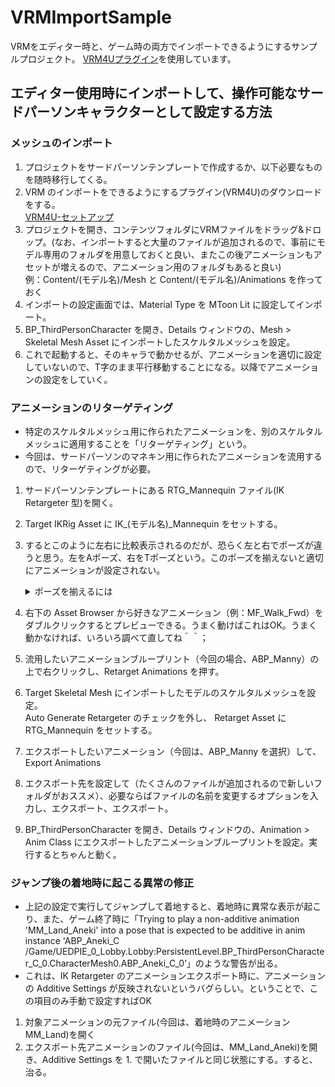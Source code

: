 # VRMImportSample

VRMをエディター時と、ゲーム時の両方でインポートできるようにするサンプルプロジェクト。
[VRM4Uプラグイン](https://ruyo.github.io/VRM4U/01_quick-start/)を使用しています。

## エディター使用時にインポートして、操作可能なサードパーソンキャラクターとして設定する方法

### メッシュのインポート
1. プロジェクトをサードパーソンテンプレートで作成するか、以下必要なものを随時移行してくる。
2. VRM のインポートをできるようにするプラグイン(VRM4U)のダウンロードをする。  
[VRM4U-セットアップ](https://ruyo.github.io/VRM4U/01_quick-start/)
3. プロジェクトを開き、コンテンツフォルダにVRMファイルをドラッグ&ドロップ。(なお、インポートすると大量のファイルが追加されるので、事前にモデル専用のフォルダを用意しておくと良い、またこの後アニメーションもアセットが増えるので、アニメーション用のフォルダもあると良い)  
例：Content/(モデル名)/Mesh と Content/(モデル名)/Animations を作っておく
4. インポートの設定画面では、Material Type を MToon Lit に設定してインポート。
5. BP_ThirdPersonCharacter を開き、Details ウィンドウの、Mesh > Skeletal Mesh Asset にインポートしたスケルタルメッシュを設定。
6. これで起動すると、そのキャラで動かせるが、アニメーションを適切に設定していないので、T字のまま平行移動することになる。以降でアニメーションの設定をしていく。

### アニメーションのリターゲティング
- 特定のスケルタルメッシュ用に作られたアニメーションを、別のスケルタルメッシュに適用することを「リターゲティング」という。
- 今回は、サードパーソンのマネキン用に作られたアニメーションを流用するので、リターゲティングが必要。
1. サードパーソンテンプレートにある RTG_Mannequin ファイル(IK Retargeter 型)を開く。
2. Target IKRig Asset に IK_(モデル名)_Mannequin をセットする。
3. するとこのように左右に比較表示されるのだが、恐らく左と右でポーズが違うと思う。左をAポーズ、右をTポーズという。このポーズを揃えないと適切にアニメーションが設定されない。
    <details>
    <summary>ポーズを揃えるには</summary>

    1. 「Running Retarget」をクリックして、「Editing Retarget Pose」モードにする。
    2. [Source] の設定で、Current Retarget Pose を「T Pose」に変更する。
    </details>
4. 右下の Asset Browser から好きなアニメーション（例：MF_Walk_Fwd）をダブルクリックするとプレビューできる。うまく動けばこれはOK。うまく動かなければ、いろいろ調べて直してね＾＾；
5. 流用したいアニメーションブループリント（今回の場合、ABP_Manny）の上で右クリックし、Retarget Animations を押す。
6. Target Skeletal Mesh にインポートしたモデルのスケルタルメッシュを設定。  
Auto Generate Retargeter のチェックを外し、
Retarget Asset に RTG_Mannequin をセットする。
7. エクスポートしたいアニメーション（今回は、ABP_Manny を選択）して、Export Animations
8. エクスポート先を設定して（たくさんのファイルが追加されるので新しいフォルダがおススメ）、必要ならばファイルの名前を変更するオプションを入力し、エクスポート、エクスポート。
9. BP_ThirdPersonCharacter を開き、Details ウィンドウの、Animation > Anim Class にエクスポートしたアニメーションブループリントを設定。実行するとちゃんと動く。

### ジャンプ後の着地時に起こる異常の修正
- 上記の設定で実行してジャンプして着地すると、着地時に異常な表示が起こり、また、ゲーム終了時に「Trying to play a non-additive animation 'MM_Land_Aneki' into a pose that is expected to be additive in anim instance 'ABP_Aneki_C /Game/UEDPIE_0_Lobby.Lobby:PersistentLevel.BP_ThirdPersonCharacter_C_0.CharacterMesh0.ABP_Aneki_C_0’」のような警告が出る。
- これは、IK Retargeter のアニメーションエクスポート時に、アニメーションの Additive Settings が反映されないというバグらしい。ということで、この項目のみ手動で設定すればOK
1. 対象アニメーションの元ファイル(今回は、着地時のアニメーション MM_Land)を開く
2. エクスポート先アニメーションのファイル(今回は、MM_Land_Aneki)を開き、Additive Settings を 1. で開いたファイルと同じ状態にする。すると、治る。
